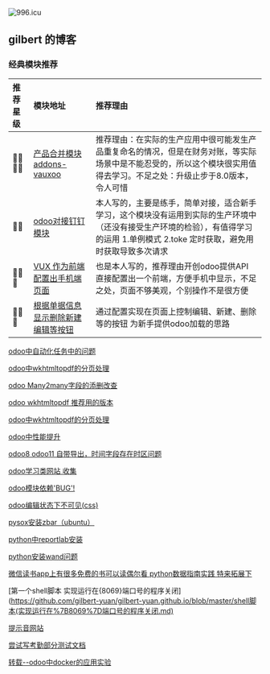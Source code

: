 ![996.icu](https://img.shields.io/badge/link-996.icu-red.svg)
## gilbert 的博客

### 经典模块推荐
|  推荐星级   |  模块地址    |   推荐理由  |
|:---|:----|:-----|
|🌟🌟🌟🌟  |[产品合并模块addons-vauxoo ](https://github.com/Vauxoo/addons-vauxoo/tree/8.0/product_do_merge)| 推荐理由：在实际的生产应用中很可能发生产品重复命名的情况，但是在财务对账，等实际场景中是不能忍受的，所以这个模块很实用值得去学习。不足之处：升级止步于8.0版本，令人可惜|
|🌟🌟|[odoo对接钉钉模块](https://github.com/gilbert-yuan/odoo_dingding)|本人写的，主要是练手，简单对接，适合新手学习，这个模块没有运用到实际的生产环境中（还没有接受生产环境的检验），有值得学习的运用 1.单例模式 2.toke 定时获取，避免用时获取导致多次请求|
|🌟🌟🌟|[VUX 作为前端配置出手机端页面](https://github.com/gilbert-yuan/odoo_mobile)| 也是本人写的，推荐理由开创odoo提供API 直接配置出一个前端，方便手机中显示，不足之处，页面不够美观，个别操作不是很方便|
|🌟🌟🌟|[根据单据信息显示删除新建编辑等按钮](https://github.com/gilbert-yuan/odoo_patch)| 通过配置实现在页面上控制编辑、新建、删除等的按钮 为新手提供odoo加载的思路|


[odoo中自动化任务中的问题](https://github.com/gilbert-yuan/gilbert-yuan.github.io/blob/master/odoo中自动化任务中的问题.md)

[odoo中wkhtmltopdf的分页处理](https://github.com/gilbert-yuan/gilbert-yuan.github.io/blob/master/odoo%E4%B8%ADwkhtmltopdf%E7%9A%84%E5%88%86%E9%A1%B5%E5%A4%84%E7%90%86.md)

[odoo Many2many字段的添删改查](https://github.com/gilbert-yuan/gilbert-yuan.github.io/blob/master/odoo%20Many2many字段的添删改查.md)

[odoo wkhtmltopdf 推荐用的版本](https://github.com/gilbert-yuan/gilbert-yuan.github.io/blob/master/odoo%20wkhtmltopdf推荐用的版本.md)

[odoo中wkhtmltopdf的分页处理](https://github.com/gilbert-yuan/gilbert-yuan.github.io/blob/master/odoo中wkhtmltopdf的分页处理.md)

[odoo中性能提升](https://github.com/gilbert-yuan/gilbert-yuan.github.io/blob/master/odoo中性能提升.md)

[odoo8 odoo11 自带导出，时间字段存在时区问题](https://github.com/gilbert-yuan/gilbert-yuan.github.io/blob/master/odoo8和odoo11自带导出时间时区问题.md)

[odoo学习类网站 收集](https://github.com/gilbert-yuan/gilbert-yuan.github.io/blob/master/odoo学习类网站收集.md)

[odoo模块依赖'BUG'!](https://github.com/gilbert-yuan/gilbert-yuan.github.io/blob/master/odoo模块依赖的问题.md)

[odoo编辑状态下不可见(css)](https://github.com/gilbert-yuan/gilbert-yuan.github.io/blob/master/odoo编辑状态下不可见.md)

[pysox安装zbar（ubuntu）](https://github.com/gilbert-yuan/gilbert-yuan.github.io/blob/master/pyso和zbar(ubuntu).md)

[python中reportlab安装](https://github.com/gilbert-yuan/gilbert-yuan.github.io/blob/master/python中reportlab安装)

[python安装wand问题](https://github.com/gilbert-yuan/gilbert-yuan.github.io/blob/master/python安装wand问题.md)

[微信读书app上有很多免费的书可以读偶尔看 python数据指南实践 特来拓展下](https://github.com/gilbert-yuan/gilbert-yuan.github.io/blob/master/python数据指南实践-小例子.md)

[第一个shell脚本 实现运行在{8069}端口号的程序关闭](https://github.com/gilbert-yuan/gilbert-yuan.github.io/blob/master/shell脚本(实现运行在%7B8069%7D端口号的程序关闭.md)

[提示音网站](https://github.com/gilbert-yuan/gilbert-yuan.github.io/blob/master/提示音网站.md)

[尝试写考勤部分测试文档](https://github.com/gilbert-yuan/gilbert-yuan.github.io/blob/master/测试文档.md)

[转载--odoo中docker的应用实验](https://github.com/gilbert-yuan/gilbert-yuan.github.io/blob/master/转载-odoo中docker的应用实验.md)
